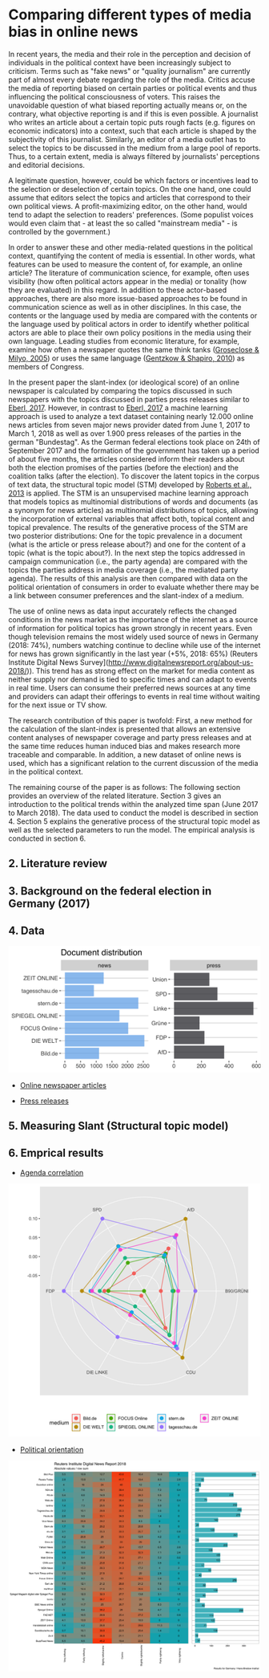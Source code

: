 # Comparing different types of media bias in online news

In recent years, the media and their role in the perception and decision of individuals in the political context have been increasingly subject to criticism. Terms such as "fake news" or "quality journalism" are currently part of almost every debate regarding the role of the media. Critics accuse the media of reporting biased on certain parties or political events and thus influencing the political consciousness of voters. This raises the unavoidable question of what biased reporting actually means or, on the contrary, what objective reporting is and if this is even possible. A journalist who writes an article about a certain topic puts rough facts (e.g. figures on economic indicators) into a context, such that each article is shaped by the subjectivity of this journalist. Similarly, an editor of a media outlet has to select the topics to be discussed in the medium from a large pool of reports. Thus, to a certain extent, media is always filtered by journalists' perceptions and editorial decisions. 

A legitimate question, however, could be which factors or incentives lead to the selection or deselection of certain topics. On the one hand, one could assume that editors select the topics and articles that correspond to their own political views. A profit-maximizing editor, on the other hand, would tend to adapt the selection to readers' preferences. (Some populist voices would even claim that - at least the so called "mainstream media" - is controlled by the government.) 

In order to answer these and other media-related questions in the political context, quantifying the content of media is essential. In other words, what features can be used to measure the content of, for example, an online article? The literature of communication science, for example, often uses visibility (how often political actors appear in the media) or tonality (how they are evaluated) in this regard. In addition to these actor-based approaches, there are also more issue-based approaches to be found in communication science as well as in other disciplines. In this case, the contents or the language used by media are compared with the contents or the language used by political actors in order to identify whether political actors are able to place their own policy positions in the media using their own language. Leading studies from economic literature, for example, examine how often a newspaper quotes the same think tanks ([Groseclose & Milyo, 2005](https://www.jstor.org/stable/25098770?seq=1#metadata_info_tab_contents)) or uses the same language ([Gentzkow & Shapiro, 2010](https://onlinelibrary.wiley.com/doi/abs/10.3982/ECTA7195)) as members of Congress. 

In the present paper the slant-index (or ideological score) of an online newspaper is calculated by comparing the topics discussed in such newspapers with the topics discussed in parties press releases similar to [Eberl, 2017](https://journals.sagepub.com/doi/abs/10.1177/0093650215614364). However, in contrast to [Eberl, 2017](https://journals.sagepub.com/doi/abs/10.1177/0093650215614364) a machine learning approach is used to analyze a text dataset containing nearly 12.000 online news articles from seven major news provider dated from June 1, 2017 to March 1, 2018 as well as over 1.900 press releases of the parties in the german "Bundestag". As the German federal elections took place on 24th of September 2017 and the formation of the government has taken up a period of about five months, the articles considered inform their readers about both the election promises of the parties (before the election) and the coalition talks (after the election). To discover the latent topics in the corpus of text data, the structural topic model (STM) developed by [Roberts et al., 2013](https://scholar.princeton.edu/files/bstewart/files/stmnips2013.pdf) is applied. The STM is an unsupervised machine learning approach that models topics as multinomial distributions of words and documents (as a synonym for news articles) as multinomial distributions of topics, allowing the incorporation of external variables that affect both, topical content and topical prevalence. The results of the generative process of the STM are two posterior distributions: One for the topic prevalence in a document (what is the article or press release about?) and one for the content of a topic (what is the topic about?). In the next step the topics addressed in campaign communication (i.e., the party agenda) are compared with the topics the parties address in media coverage (i.e., the mediated party agenda). The results of this analysis are then compared with data on the political orientation of consumers in order to evaluate whether there may be a link between consumer preferences and the slant-index of a medium. 

The use of online news as data input accurately reflects the changed conditions in the news market as the importance of the internet as a source of information for political topics has grown strongly in recent years. Even though television remains the most widely used source of news in Germany (2018: 74%), numbers watching continue to decline while use of the internet for news has grown significantly in the last year (+5%, 2018: 65%) (Reuters Institute Digital News Survey](http://www.digitalnewsreport.org/about-us-2018/)). This trend has as strong effect on the market for media content as neither supply nor demand is tied to specific times and can adapt to events in real time. Users can consume their preferred news sources at any time and providers can adapt their offerings to events in real time without waiting for the next issue or TV show.

The research contribution of this paper is twofold: First, a new method for the calculation of the slant-index is presented that allows an extensive content analyses of newspaper coverage and party press releases and at the same time reduces human induced bias and makes research more traceable and comparable. In addition, a new dataset of online news is used, which has a significant relation to the current discussion of the media in the political context.

The remaining course of the paper is as follows: The following section provides an overview of the related literature. Section 3 gives an introduction to the political trends within the analyzed time span (June 2017 to March 2018). The data used to conduct the model is described in section 4. Section 5 explains the generative process of the structural topic model as well as the selected parameters to run the model. The empirical analysis is conducted in section 6. 

## 2. Literature review

## 3. Background on the federal election in Germany (2017)

## 4. Data 

![](/figs/data.png)

- [Online newspaper articles](https://franziloew.github.io/news_paper/03a_newsData.html)

- [Press releases](https://franziloew.github.io/news_paper/03b_pressReleases.html)

## 5. Measuring Slant (Structural topic model)

## 6. Emprical results

- [Agenda correlation](https://franziloew.github.io/news_paper/agenda.html)

![](/figs/radarchart.png)


- [Political orientation](https://franziloew.github.io/news_paper/reuters.html)

![](/figs/reuters.png)
